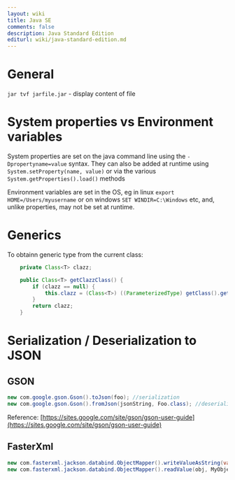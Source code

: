 ```yaml
---
layout: wiki
title: Java SE
comments: false
description: Java Standard Edition
editurl: wiki/java-standard-edition.md
---
```


# General

`jar tvf jarfile.jar` - display content of file

# System properties vs Environment variables

System properties are set on the java command line using the ```-Dpropertyname=value``` syntax. They can also be added at runtime using ```System.setProperty(name, value)``` or via the various ```System.getProperties().load()``` methods

Environment variables are set in the OS, eg in linux ```export HOME=/Users/myusername``` or on windows ```SET WINDIR=C:\Windows``` etc, and, unlike properties, may not be set at runtime.

# Generics

To obtainn generic type from the current class:

```java
    private Class<T> clazz;

    public Class<T> getClazzClass() {
        if (clazz == null) {
            this.clazz = (Class<T>) ((ParameterizedType) getClass().getGenericSuperclass()).getActualTypeArguments()[0];
        }
        return clazz;
    }
```
# Serialization / Deserialization to JSON
## GSON

```java
new com.google.gson.Gson().toJson(foo); //serialization
new com.google.gson.Gson().fromJson(jsonString, Foo.class); //deserialization

```
Reference: [https://sites.google.com/site/gson/gson-user-guide](https://sites.google.com/site/gson/gson-user-guide)
## FasterXml

```java
new com.fasterxml.jackson.databind.ObjectMapper().writeValueAsString(var); //serialization
new com.fasterxml.jackson.databind.ObjectMapper().readValue(obj, MyObjectClass.class); //deserialization
```
